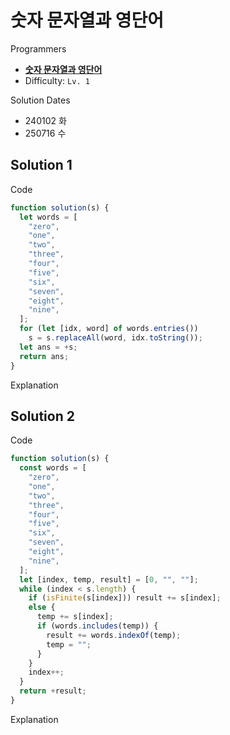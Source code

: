 # 숫자 문자열과 영단어

Programmers

- **[숫자 문자열과 영단어](https://school.programmers.co.kr/learn/courses/30/lessons/81301)**
- Difficulty: `Lv. 1`

Solution Dates

- 240102 화
- 250716 수

## Solution 1

Code

```javascript
function solution(s) {
  let words = [
    "zero",
    "one",
    "two",
    "three",
    "four",
    "five",
    "six",
    "seven",
    "eight",
    "nine",
  ];
  for (let [idx, word] of words.entries())
    s = s.replaceAll(word, idx.toString());
  let ans = +s;
  return ans;
}
```

Explanation

## Solution 2

Code

```javascript
function solution(s) {
  const words = [
    "zero",
    "one",
    "two",
    "three",
    "four",
    "five",
    "six",
    "seven",
    "eight",
    "nine",
  ];
  let [index, temp, result] = [0, "", ""];
  while (index < s.length) {
    if (isFinite(s[index])) result += s[index];
    else {
      temp += s[index];
      if (words.includes(temp)) {
        result += words.indexOf(temp);
        temp = "";
      }
    }
    index++;
  }
  return +result;
}
```

Explanation
